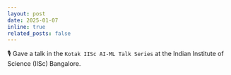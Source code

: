```yaml
---
layout: post
date: 2025-01-07
inline: true
related_posts: false
---
```


:studio_microphone: Gave a talk in the `Kotak IISc AI-ML Talk
Series` at the Indian Institute of Science (IISc) Bangalore.